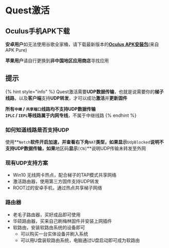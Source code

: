 # Quest激活

## Oculus手机APK下载

**安卓用户**如无法使用谷歌全家桶，请下载最新版本的[**Oculus APK安装包**](https://apkpure.com/cn/oculus/com.oculus.twilight)\(来自APK Pure\)

**苹果用户**请自行更换到**非中国地区应用商店**寻找应用

## 提示

{% hint style="info" %}
Quest激活需要**UDP数据传输**，也就是说需要你的**梯子线路**，以及**客户端**支持**UDP转发**，才可以成功**激活**并**更新固件**

**所有`中继` / `共享端口`**线路均**不支持UDP数据传输**  
**`IPLC` / `IEPL`**等线路属于**内网专线**，不属于中继线路
{% endhint %}

### 如何知道线路是否支持UDP

使用**`Netch`**软件开启加速，并查看右下角**`NAT`**类型，如果显示**`UdpBlocked`**说明不支持UDP数据传输，如果**地区码**显示**`[CN]`**说明UDP传输未转发至外网

### 现有UDP支持方案

* Win10 无线网卡热点，配合梯子的TAP模式共享网络
* 激活路由器，使用第三方固件支持UDP转发
* ROOT过的安卓手机，通过热点共享梯子网络

### 路由器

* 老毛子路由器，买好成品即可使用
* 华硕路由器，买来自己刷梅林固件并安装上网插件
* 软路由，安装软路由系统的设备即可
  * 可以购买一台实体设备并刷入系统
  * 可以用U盘装软路由系统，电脑通过U盘启动即可成为软路由

